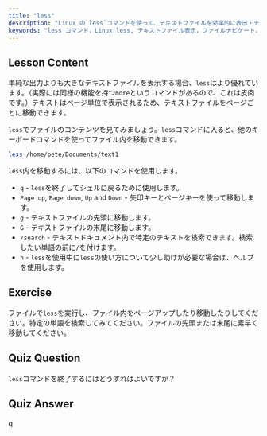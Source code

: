 ```yaml
---
title: "less"
description: "Linux の`less`コマンドを使って、テキストファイルを効率的に表示・ナビゲートする方法を学びましょう。この初心者向けガイドで、ページング、検索、終了をマスターしてください。"
keywords: "less コマンド，Linux less, テキストファイル表示，ファイルナビゲート，Linux チュートリアル，初心者 Linux, Linux ガイド"
---
```


## Lesson Content

単純な出力よりも大きなテキストファイルを表示する場合、`less`はより優れています。（実際には同様の機能を持つ`more`というコマンドがあるので、これは皮肉です。）テキストはページ単位で表示されるため、テキストファイルをページごとに移動できます。

`less`でファイルのコンテンツを見てみましょう。`less`コマンドに入ると、他のキーボードコマンドを使ってファイル内を移動できます。

```bash
less /home/pete/Documents/text1
```

`less`内を移動するには、以下のコマンドを使用します。

- `q` - `less`を終了してシェルに戻るために使用します。
- `Page up`, `Page down`, `Up` and `Down` - 矢印キーとページキーを使って移動します。
- `g` - テキストファイルの先頭に移動します。
- `G` - テキストファイルの末尾に移動します。
- `/search` - テキストドキュメント内で特定のテキストを検索できます。検索したい単語の前に`/`を付けます。
- `h` - `less`を使用中に`less`の使い方について少し助けが必要な場合は、ヘルプを使用します。

## Exercise

ファイルで`less`を実行し、ファイル内をページアップしたり移動したりしてください。特定の単語を検索してみてください。ファイルの先頭または末尾に素早く移動してください。

## Quiz Question

`less`コマンドを終了するにはどうすればよいですか？

## Quiz Answer

q

